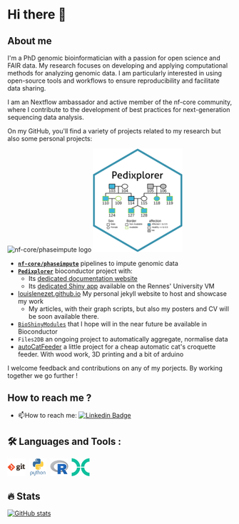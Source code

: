 # Hi there 👋

## About me

I'm a PhD genomic bioinformatician with a passion for open science and FAIR data.
My research focuses on developing and applying computational methods for analyzing genomic data.
I am particularly interested in using open-source tools and workflows to ensure reproducibility and facilitate data sharing.

I am an Nextflow ambassador and active member of the nf-core community, where I contribute to the development of best practices for next-generation sequencing data analysis.

On my GitHub, you'll find a variety of projects related to my research but also some personal projects:

<img src="https://github.com/nf-core/phaseimpute/blob/master/docs/images/logo/nf-core-phaseimpute_hexagonal_logo.png" alt="nf-core/phaseimpute logo" url="https://nf-co.re/phaseimpute/" width="200"/> <img src="https://github.com/LouisLeNezet/Pedixplorer/blob/devel/inst/figures/icon_Pedixplorer.png" alt="Pedixplorer logo" url="[https://nf-co.re/phaseimpute/](https://louislenezet.github.io/Pedixplorer/)" width="200"/>

- [**`nf-core/phaseimpute`**](https://nf-co.re/phaseimpute/) pipelines to impute genomic data 
- [**`Pedixplorer`**](https://www.bioconductor.org/packages/release/bioc/html/Pedixplorer.html) bioconductor project with:
  - Its [dedicated documentation website](https://louislenezet.github.io/Pedixplorer/)
  - Its [dedicated Shiny app](https://pedixplorer.univ-rennes.fr/) available on the Rennes' University VM
- [louislenezet.github.io](https://louislenezet.github.io/) My personal jekyll website to host and showcase my work
  - My articles, with their graph scripts, but also my posters and CV will be soon available there.
- [`BioShinyModules`](https://github.com/stjude-biohackathon/BioShinyModules) that I hope will in the near future be available in Bioconductor
- `Files2DB` an ongoing project to automatically aggregate, normalise data
- [autoCatFeeder](https://github.com/LouisLeNezet/autoCatFeeder) a little project for a cheap automatic cat's croquette feeder.
With wood work, 3D printing and a bit of arduino

I welcome feedback and contributions on any of my porjects. By working together we go further !

## How to reach me ?

- :mailbox:How to reach me: [![Linkedin Badge](https://i.stack.imgur.com/gVE0j.png)](https://www.linkedin.com/in/louis-le-n%C3%A9zet-618aba166/)

## :hammer_and_wrench: Languages and Tools :

<div>
  <img src="https://github.com/devicons/devicon/blob/master/icons/git/git-original-wordmark.svg" title="Git" **alt="Git" width="40" height="40"/>&nbsp;
  <img src="https://github.com/devicons/devicon/blob/master/icons/python/python-original-wordmark.svg" title="Python" **alt="Python" width="40" height="40"/>&nbsp;
  <img src="https://github.com/devicons/devicon/blob/master/icons/r/r-original.svg" title="R" **alt="R" width="40" height="40"/>&nbsp;
  <img src="https://github.com/nextflow-io/trademark/blob/master/nextflow-icon.png" title="Nexflow" **alt="Nexflow" width="40" height="40"/>&nbsp;
</div>

## :fire: Stats

[![GitHub stats](https://github-readme-stats.vercel.app/api?username=LouisLeNezet&show_icons=true&theme=dark&count_private=true&show_icons=true&rank_icon=github)](https://github.com/anuraghazra/github-readme-stats)
